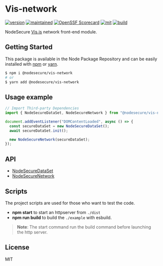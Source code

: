 # Vis-network

[![version](https://img.shields.io/github/package-json/v/NodeSecure/Cli?filename=workspaces%2Fvis-network%2Fpackage.json&style=for-the-badge)](https://www.npmjs.com/package/@nodesecure/vis-network)
[![maintained](https://img.shields.io/badge/Maintained%3F-yes-green.svg?style=for-the-badge)](https://github.com/NodeSecure/cli/graphs/commit-activity)
[![OpenSSF
Scorecard](https://api.securityscorecards.dev/projects/github.com/NodeSecure/cli/badge?style=for-the-badge)](https://api.securityscorecards.dev/projects/github.com/NodeSecure/cli)
[![mit](https://img.shields.io/github/license/NodeSecure/Cli?style=for-the-badge)](https://github.com/NodeSecure/cli/blob/master/workspaces/vis-network/LICENSE)
[![build](https://img.shields.io/github/actions/workflow/status/NodeSecure/cli/nodejs.yml?style=for-the-badge)](https://github.com/NodeSecure/cli/actions?query=workflow%3A%22Node.js+CI%22)

NodeSecure [Vis.js](https://visjs.org/) network front-end module.

## Getting Started

This package is available in the Node Package Repository and can be easily installed with [npm](https://docs.npmjs.com/getting-started/what-is-npm) or [yarn](https://yarnpkg.com).

```bash
$ npm i @nodesecure/vis-network
# or
$ yarn add @nodesecure/vis-network
```

## Usage example

```js
// Import Third-party Dependencies
import { NodeSecureDataSet, NodeSecureNetwork } from "@nodesecure/vis-network";

document.addEventListener("DOMContentLoaded", async () => {
  const secureDataSet = new NodeSecureDataSet();
  await secureDataSet.init();

  new NodeSecureNetwork(secureDataSet);
});
```

## API

- [NodeSecureDataSet](./docs/NodeSecureDataSet.md)
- [NodeSecureNetwork](./docs/NodeSecureNetwork.md)

## Scripts

The project scripts are used for those who want to test the code.

- **npm start** to start an httpserver from `./dist`
- **npm run build** to build the `./example` with esbuild.

> **Note**: The start command run the build command before launching the http server.

## License

MIT
